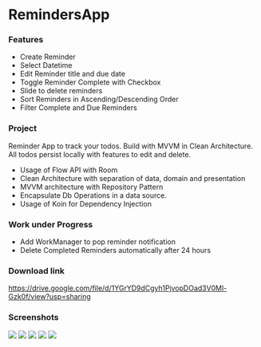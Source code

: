 # RemindersApp

### Features
- Create Reminder 
- Select Datetime
- Edit Reminder title and due date
- Toggle Reminder Complete with Checkbox
- Slide to delete reminders
- Sort Reminders in Ascending/Descending Order
- Filter Complete and Due Reminders

### Project
Reminder App to track your todos. Build with MVVM in Clean Architecture. All todos persist locally with features to edit and delete. 
- Usage of Flow API with Room
- Clean Architecture with separation of data, domain and presentation
- MVVM architecture with Repository Pattern
- Encapsulate Db Operations in a data source.
- Usage of Koin for Dependency Injection

### Work under Progress
- Add WorkManager to pop reminder notification
- Delete Completed Reminders automatically after 24 hours

### Download link
https://drive.google.com/file/d/1YGrYD9dCgyh1PjvopDOad3V0Ml-Gzk0f/view?usp=sharing

### Screenshots

![](https://github.com/aashutosh96/RemindersApp/blob/main/screenshots/Screenshot_1684839987.png)
![](https://github.com/aashutosh96/RemindersApp/blob/main/screenshots/Screenshot_1684839993.png)
![](https://github.com/aashutosh96/RemindersApp/blob/main/screenshots/Screenshot_1684840041.png)
![](https://github.com/aashutosh96/RemindersApp/blob/main/screenshots/Screenshot_1684840108.png)
![](https://github.com/aashutosh96/RemindersApp/blob/main/screenshots/Screenshot_1684840111.png)


